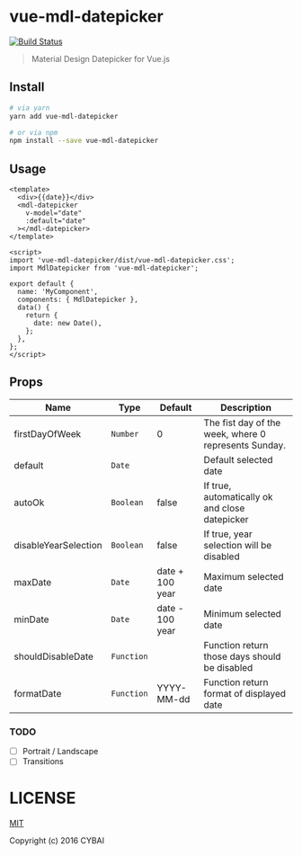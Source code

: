 # vue-mdl-datepicker

[![Build Status](http://img.shields.io/travis/CYBAI/vue-mdl-datepicker.svg?style=flat-square)](https://travis-ci.org/CYBAI/vue-mdl-datepicker)

> Material Design Datepicker for Vue.js

## Install

```sh
# via yarn
yarn add vue-mdl-datepicker

# or via npm
npm install --save vue-mdl-datepicker
```

## Usage
```vue
<template>
  <div>{{date}}</div>
  <mdl-datepicker
    v-model="date"
    :default="date"
  ></mdl-datepicker>
</template>

<script>
import 'vue-mdl-datepicker/dist/vue-mdl-datepicker.css';
import MdlDatepicker from 'vue-mdl-datepicker';

export default {
  name: 'MyComponent',
  components: { MdlDatepicker },
  data() {
    return {
      date: new Date(),
    };
  },
};
</script>
```

## Props

|         Name         |    Type    |      Default     |                       Description                     |
|----------------------|------------|------------------|-------------------------------------------------------|
|    firstDayOfWeek    |  `Number`  |         0        |  The fist day of the week, where 0 represents Sunday. |
|        default       |   `Date`   |                  |  Default selected date                                |
|         autoOk       |  `Boolean` |       false      |  If true, automatically ok and close datepicker       |
| disableYearSelection |  `Boolean` |       false      |  If true, year selection will be disabled             |
|        maxDate       |   `Date`   |  date + 100 year |  Maximum selected date                                |
|        minDate       |   `Date`   |  date - 100 year |  Minimum selected date                                |
|   shouldDisableDate  | `Function` |                  |  Function return those days should be disabled        |
|      formatDate      | `Function` |     YYYY-MM-dd   |  Function return format of displayed date             |

### TODO
- [ ] Portrait / Landscape
- [ ] Transitions

# LICENSE

[MIT](http://opensource.org/licenses/MIT)

Copyright (c) 2016 CYBAI

